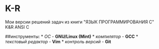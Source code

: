 # K-R 
Мои версии решений задач из книги "ЯЗЫК ПРОГРАММИРОВАНИЯ C" K&R ANSI C

##инструменты:
    * *ОС* - **GNU/Linux (Mint)**
    * *компилятор* - **GCC**
    * *текстовый редактор* - **Vim**
    * *контроль версий* - **Git**
